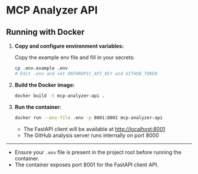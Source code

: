 # MCP Analyzer API

## Running with Docker

1. **Copy and configure environment variables:**
   
   Copy the example env file and fill in your secrets:
   ```sh
   cp .env.example .env
   # Edit .env and set ANTHROPIC_API_KEY and GITHUB_TOKEN
   ```

2. **Build the Docker image:**
   ```sh
   docker build -t mcp-analyzer-api .
   ```

3. **Run the container:**
   ```sh
   docker run --env-file .env -p 8001:8001 mcp-analyzer-api
   ```
   - The FastAPI client will be available at [http://localhost:8001](http://localhost:8001)
   - The GitHub analysis server runs internally on port 8000

---

- Ensure your `.env` file is present in the project root before running the container.
- The container exposes port 8001 for the FastAPI client API.
